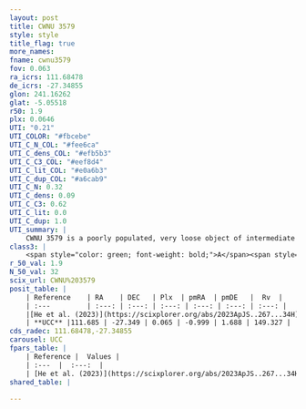 ```yaml
---
layout: post
title: CWNU 3579
style: style
title_flag: true
more_names: 
fname: cwnu3579
fov: 0.063
ra_icrs: 111.68478
de_icrs: -27.34855
glon: 241.16262
glat: -5.05518
r50: 1.9
plx: 0.0646
UTI: "0.21"
UTI_COLOR: "#fbcebe"
UTI_C_N_COL: "#fee6ca"
UTI_C_dens_COL: "#efb5b3"
UTI_C_C3_COL: "#eef8d4"
UTI_C_lit_COL: "#e0a6b3"
UTI_C_dup_COL: "#a6cab9"
UTI_C_N: 0.32
UTI_C_dens: 0.09
UTI_C_C3: 0.62
UTI_C_lit: 0.0
UTI_C_dup: 1.0
UTI_summary: |
    CWNU 3579 is a poorly populated, very loose object of intermediate C3 quality. It was recently reported in the literature.
class3: |
    <span style="color: green; font-weight: bold;">A</span><span style="color: red; font-weight: bold;">C</span>
r_50_val: 1.9
N_50_val: 32
scix_url: CWNU%203579
posit_table: |
    | Reference    | RA    | DEC   | Plx  | pmRA  | pmDE   |  Rv  |
    | :---         | :---: | :---: | :---: | :---: | :---: | :---: |
    |[He et al. (2023)](https://scixplorer.org/abs/2023ApJS..267...34H) | 111.68 | -27.36 | 0.097 | -1.011 | 1.738 | 149.33 |
    | **UCC** |111.685 | -27.349 | 0.065 | -0.999 | 1.688 | 149.327 | 
cds_radec: 111.68478,-27.34855
carousel: UCC
fpars_table: |
    | Reference |  Values |
    | :---  |  :---:  |
    | [He et al. (2023)](https://scixplorer.org/abs/2023ApJS..267...34H) | `A0=1.4, m-M=14.9, logA=8.8` |
shared_table: |
    
---
```

